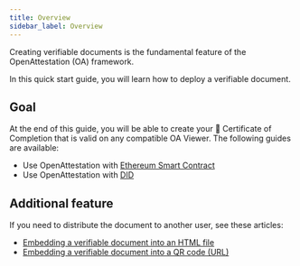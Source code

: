```yaml
---
title: Overview
sidebar_label: Overview
---
```


Creating verifiable documents is the fundamental feature of the OpenAttestation (OA) framework. 

In this quick start guide, you will learn how to deploy a verifiable document.

## Goal

At the end of this guide, you will be able to create your 📜 Certificate of Completion that is valid on any compatible OA Viewer. The following guides are available:

- Use OpenAttestation with [Ethereum Smart Contract](/docs/integrator-section/verifiable-document/ethereum/document-store-overview)
- Use OpenAttestation with [DID](/docs/integrator-section/verifiable-document/did/create)

## Additional feature

If you need to distribute the document to another user, see these articles:

* [Embedding a verifiable document into an HTML file](/docs/developer-section/quickstart/oa-embedded-html)
* [Embedding a verifiable document into a QR code (URL)](/docs/developer-section/quickstart/oa-embedded-qrcode)
